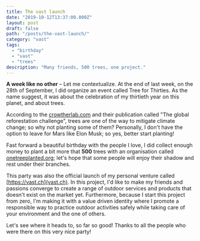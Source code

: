 ```yaml
---
title: The vast launch
date: "2019-10-12T13:37:00.000Z"
layout: post
draft: false
path: "/posts/the-vast-launch/"
category: "vast"
tags:   
  - "birthday"
  - "vast"
  - "trees"
description: "Many friends, 500 trees, one project."
---
```


**A week like no other** – Let me contextualize. At the end of last week, on the 28th of September, 
I did organize an event called Tree for Thirties. As the name suggest, it was about the celebration 
of my thirtieth year on this planet, and about trees.

According to the [crowtherlab.com](https://www.crowtherlab.com/) and their publication called "The 
global reforestation challenge", trees are one of the way to mitigate climate change; so why not 
planting some of them? Personally, I don't have the option to leave for Mars like Elon Musk; so yes, 
better start planting!

Fast forward a beautiful birthday with the people I love, I did collect enough money to plant a bit
more that **500** trees with an organisation called [onetreeplanted.org](https://www.onetreeplanted.org); 
let's hope that some people will enjoy their shadow and rest under their branches.

This party was also the official launch of my personal venture called [https://vast.ch](vast.ch). In this 
project, I'd like to make my friends and passions converge to create a range of outdoor services and products
that doesn't exist on the market yet. Furthermore, because I start this project from zero, I'm making it with 
a value driven identity where I promote a responsible way to practice outdoor activities safely while taking 
care of your environment and the one of others.
 
Let's see where it heads to, so far so good! Thanks to all the people who were there on this very nice party!

